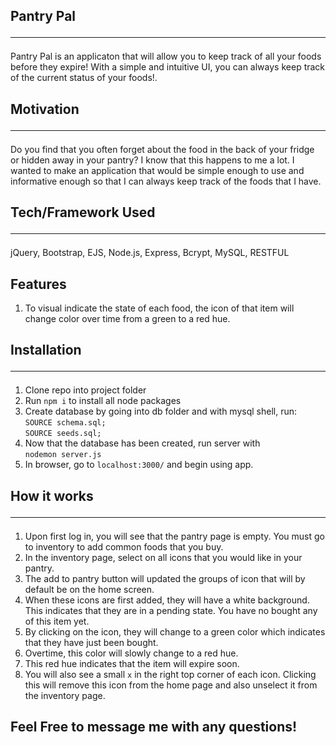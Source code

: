 ## Pantry Pal <hr>

Pantry Pal is an applicaton that will allow you to keep track of all your foods before they expire!  With a simple and intuitive UI, you can always keep track of the current status of your foods!.

## Motivation <hr>

Do you find that you often forget about the food in the back of your fridge or hidden away in your pantry?  I know that this happens to me a lot.  I wanted to make an application that would be simple enough to use and informative enough so that I can always keep track of the foods that I have.

## Tech/Framework Used <hr>

jQuery, Bootstrap, EJS, Node.js, Express, Bcrypt, MySQL, RESTFUL

## Features

1. To visual indicate the state of each food, the icon of that item will change color over time from a green to a red hue.

## Installation <hr>

1. Clone repo into project folder
2. Run `npm i` to install all node packages
3. Create database by going into db folder and with mysql shell, run: `SOURCE schema.sql;`<br> 
    `SOURCE seeds.sql;`
4. Now that the database has been created, run server with <br>`nodemon server.js`
5. In browser, go to `localhost:3000/` and begin using app.

## How it works <hr>
1. Upon first log in, you will see that the pantry page is empty.  You must go to inventory to add common foods that you buy.
2. In the inventory page, select on all icons that you would like in your pantry.
3. The add to pantry button will updated the groups of icon that will by default be on the home screen.
4. When these icons are first added, they will have a white background.  This indicates that they are in a pending state.  You have no bought any of this item yet.
5. By clicking on the icon, they will change to a green color which indicates that they have just been bought.
6. Overtime, this color will slowly change to a red hue.
7. This red hue indicates that the item will expire soon.
8. You will also see a small `x` in the right top corner of each icon.  Clicking this will remove this icon from the home page and also unselect it from the inventory page.

## Feel Free to message me with any questions!